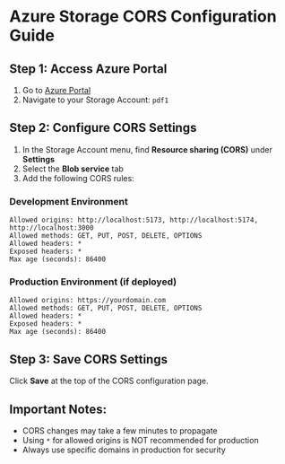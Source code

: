 # Azure Storage CORS Configuration Guide

## Step 1: Access Azure Portal
1. Go to [Azure Portal](https://portal.azure.com)
2. Navigate to your Storage Account: `pdf1`

## Step 2: Configure CORS Settings
1. In the Storage Account menu, find **Resource sharing (CORS)** under **Settings**
2. Select the **Blob service** tab
3. Add the following CORS rules:

### Development Environment
```
Allowed origins: http://localhost:5173, http://localhost:5174, http://localhost:3000
Allowed methods: GET, PUT, POST, DELETE, OPTIONS
Allowed headers: *
Exposed headers: *
Max age (seconds): 86400
```

### Production Environment (if deployed)
```
Allowed origins: https://yourdomain.com
Allowed methods: GET, PUT, POST, DELETE, OPTIONS
Allowed headers: *
Exposed headers: *
Max age (seconds): 86400
```

## Step 3: Save CORS Settings
Click **Save** at the top of the CORS configuration page.

## Important Notes:
- CORS changes may take a few minutes to propagate
- Using `*` for allowed origins is NOT recommended for production
- Always use specific domains in production for security 